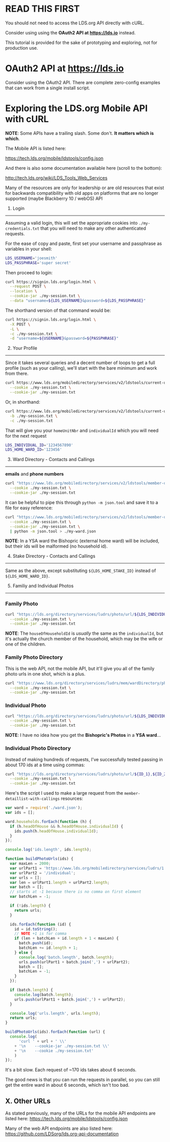 READ THIS FIRST
===============

You should not need to access the LDS.org API directly with cURL.

Consider using using the **OAuth2 API at <https://lds.io>** instead.

This tutorial is provided for the sake of prototyping and exploring, not for production use.

OAuth2 API at <https://lds.io>
=================

Consider using the OAuth2 API. There are complete zero-config examples that can work from a single install script.

Exploring the LDS.org Mobile API with cURL
=================

**NOTE**: Some APIs have a trailing slash. Some don't. **It matters which is which**.

The Mobile API is listed here:

<https://tech.lds.org/mobile/ldstools/config.json>

And there is also some documentation available here (scroll to the bottom):

<http://tech.lds.org/wiki/LDS_Tools_Web_Services>

Many of the resources are only for leadership or are old resources that exist for backwards compatibility with old apps on platforms that are no longer supported (maybe Blackberry 10 / webOS) API

1. Login
--------

Assuming a valid login, this will set the appropriate cookies into `./my-credentials.txt` that you will need to make any other authenticated requests.

For the ease of copy and paste, first set your username and passphrase as variables in your shell:

```bash
LDS_USERNAME='joesmith'
LDS_PASSPHRASE='super secret'
```

Then proceed to login:

```bash
curl https://signin.lds.org/login.html \
  --request POST \
  --location \
  --cookie-jar ./my-session.txt \
  --data "username=${LDS_USERNAME}&password=${LDS_PASSPHRASE}"
```

The shorthand version of that command would be:

```bash
curl https://signin.lds.org/login.html \
  -X POST \
  -L \
  -c ./my-session.txt \
  -d "username=${USERNAME}&password=${PASSPHRASE}"
```

2. Your Profile
---------------

Since it takes several queries and a decent number of loops to get a full profile (such as your calling), we'll start with the bare minimum and work from there.

```bash
curl https://www.lds.org/mobiledirectory/services/v2/ldstools/current-user-detail \
  --cookie ./my-session.txt \
  --cookie-jar ./my-session.txt
```

Or, in shorthand:

```bash
curl https://www.lds.org/mobiledirectory/services/v2/ldstools/current-user-detail \
  -b ./my-session.txt \
  -c ./my-session.txt
```

That will give you your `homeUnitNbr` and `individualId` which you will need for the next request

```bash
LDS_INDIVIDUAL_ID='1234567890'
LDS_HOME_WARD_ID='123456'
```

3. Ward Directory - Contacts and Callings
------------

**emails** and **phone numbers**

```bash
curl "https://www.lds.org/mobiledirectory/services/v2/ldstools/member-detaillist-with-callings/${LDS_HOME_WARD_ID}" \
  --cookie ./my-session.txt \
  --cookie-jar ./my-session.txt
```

It can be helpful to pipe this through `python -m json.tool` and save it to a file for easy reference:

```bash
curl "https://www.lds.org/mobiledirectory/services/v2/ldstools/member-detaillist-with-callings/${LDS_HOME_WARD_ID}" \
  --cookie ./my-session.txt \
  --cookie-jar ./my-session.txt \
  | python -m json.tool > ./my-ward.json
```

**NOTE**: In a YSA ward the Bishopric (external home ward) will be included, but their ids will be malformed (no household id).

4. Stake Directory - Contacts and Callings
------------

Same as the above, except substituting `${LDS_HOME_STAKE_ID}` instead of `${LDS_HOME_WARD_ID}`.

5. Familiy and Individual Photos
------------

### Family Photo

```bash
curl "https://lds.org/directory/services/ludrs/photo/url/${LDS_INDIVIDUAL_ID}/household" \
  --cookie ./my-session.txt \
  --cookie-jar ./my-session.txt
```

**NOTE**: The `houseOfHouseholdId` is *usually* the same as the `individualId`, but it's actually the church member of the household, which may be the wife or one of the children.

### Family Photo Directory

This is the web API, not the mobile API, but it'll give you all of the family photo urls in one shot, which is a plus.

```bash
curl "https://www.lds.org/directory/services/ludrs/mem/wardDirectory/photos/${LDS_HOME_WARD_ID}" \
  --cookie ./my-session.txt \
  --cookie-jar ./my-session.txt
```

### Individual Photo

```bash
curl "https://lds.org/directory/services/ludrs/photo/url/${LDS_INDIVIDUAL_ID}/individual" \
  --cookie ./my-session.txt \
  --cookie-jar ./my-session.txt
```

**NOTE**: I have no idea how you get the **Bishopric's Photos** in a **YSA ward**...

### Individual Photo Directory

Instead of making hundreds of requests, I've successfully tested passing in about 170 ids at a time using commas:

```bash
curl "https://lds.org/directory/services/ludrs/photo/url/${ID_1},${ID_2},${ID_3}/individual" \
  --cookie ./my-session.txt \
  --cookie-jar ./my-session.txt
```

Here's the script I used to make a large request from the `member-detaillist-with-callings` resources:

```javascript
var ward = require('./ward.json');
var ids = [];

ward.households.forEach(function (h) {
  if (h.headOfHouse && h.headOfHouse.individualId) {
    ids.push(h.headOfHouse.individualId);
  }
});

console.log('ids.length', ids.length);

function buildPhotoUrls(ids) {
  var maxLen = 2000;
  var urlPart1 = 'https://www.lds.org/mobiledirectory/services/ludrs/1.1/photo/url/';
  var urlPart2 = '/individual';
  var urls = [];
  var len = urlPart1.length + urlPart2.length;
  var batch = [];
  // starts at -1 because there is no comma on first element
  var batchLen = -1;

  if (!ids.length) {
    return urls;
  }

  ids.forEach(function (id) {
    id = id.toString();
    // NOTE +1 is for comma
    if (len + batchLen + id.length + 1 < maxLen) {
      batch.push(id);
      batchLen += id.length + 1;
    } else {
      console.log('batch.length', batch.length);
      urls.push(urlPart1 + batch.join(',') + urlPart2);
      batch = [];
      batchLen = -1;
    }
  });

  if (batch.length) {
    console.log(batch.length);
    urls.push(urlPart1 + batch.join(',') + urlPart2);
  }

  console.log('urls.length', urls.length);
  return urls;
}

buildPhotoUrls(ids).forEach(function (url) {
  console.log(
      'curl ' + url + ' \\'
    + '\n    --cookie-jar ./my-session.txt \\'
    + '\n    --cookie ./my-session.txt'
    )
});
```

It's a bit slow. Each request of ~170 ids takes about 6 seconds.

The good news is that you can run the requests in parallel, so you can still get the entire ward in about 6 seconds, which isn't too bad. 

X. Other URLs
-------------

As stated previously, many of the URLs for the mobile API endpoints are listed here:
<https://tech.lds.org/mobile/ldstools/config.json>

Many of the web API endpoints are also listed here:
<https://github.com/LDSorg/lds.org-api-documentation>
